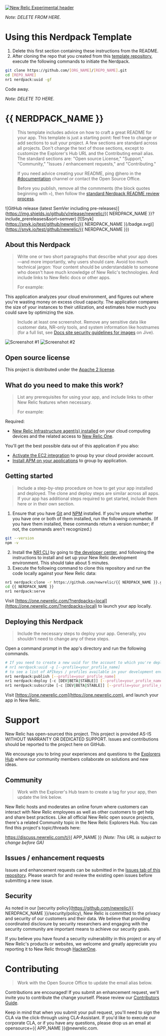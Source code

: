 [![New Relic Experimental header](https://github.com/newrelic/opensource-website/raw/master/src/images/categories/Experimental.png)](https://opensource.newrelic.com/oss-category/#new-relic-experimental)

_Note: DELETE FROM HERE._

# Using this Nerdpack Template

1. Delete this first section containing these instructions from the README.
2. After cloning the repo that you created from this [template repository](https://help.github.com/en/github/creating-cloning-and-archiving-repositories/creating-a-template-repository), execute the following commands to initiate the Nerdpack.

```bash
git clone https://github.com/[ORG_NAME]/[REPO_NAME].git
cd [REPO_NAME]
nr1 nerdpack:uuid -gf
```

Code away.

_Note: DELETE TO HERE._

# {{ NERDPACK_NAME }}

> This template includes advice on how to craft a great README for your app. This template is just a starting point: feel free to change or add sections to suit your project. A few sections are standard across all projects. Don't change the text of those sections, except to customize the Explorer's Hub URL and the Contributing email alias. The standard sections are: "Open source License," "Support," "Community," "Issues / enhancement requests," and "Contributing."
>
> If you need advice creating your README, ping @hero in the [#documentation](https://newrelic.slack.com/messages/documentation) channel or contact the Open Source Office.
>
> Before you publish, remove all the commments (the block quotes beginning with `>`), then follow the [standard Nerdpack README review process](https://docs.google.com/document/d/1xUg1NnNJriC0mrUE1hqcHcs5dqzyLoSYE25qjwBaWQE/edit).

![GitHub release (latest SemVer including pre-releases)](https://img.shields.io/github/v/release/newrelic/{{ NERDPACK_NAME }}?include_prereleases&sort=semver) [![Snyk](https://snyk.io/test/github/newrelic/{{ NERDPACK_NAME }}/badge.svg)](https://snyk.io/test/github/newrelic/{{ NERDPACK_NAME }})

## About this Nerdpack

> Write one or two short paragraphs that describe what your app does—and more importantly, why users should care. Avoid too much technical jargon: Your content should be understandable to someone who doesn't have much knowledge of New Relic's technologies. And include links to New Relic docs or other apps.
>
> For example:

This application analyzes your cloud environment, and figures out where you're wasting money on excess cloud capacity. The application compares the size of your instances to their utilization, and estimates how much you could save by optimizing the size.

> Include at least one screenshot. Remove any sensitive data like customer data, NR-only tools, and system information like hostnames (for a full list, see [Docs site security guidelines for images](https://newrelic.jiveon.com/docs/DOC-8362) on Jive).

![Screenshot #1](screenshots/screenshot_01.png)
![Screenshot #2](screenshots/screenshot_02.png)

## Open source license

This project is distributed under the [Apache 2 license](LICENSE).

## What do you need to make this work?

> List any prerequisites for using your app, and include links to other New Relic features when necessary.
>
> For example:

Required:

- [New Relic Infrastructure agent(s) installed](https://docs.newrelic.com/docs/agents/manage-apm-agents/installation/install-agent#infra-install) on your cloud computing devices and the related access to [New Relic One](https://newrelic.com/platform).

You'll get the best possible data out of this application if you also:

- [Activate the EC2 integration](https://docs.newrelic.com/docs/integrations/amazon-integrations/get-started/connect-aws-infrastructure) to group by your cloud provider account.
- [Install APM on your applications](https://docs.newrelic.com/docs/agents/manage-apm-agents/installation/install-agent#apm-install) to group by application.

## Getting started

> Include a step-by-step procedure on how to get your app installed and deployed. The clone and deploy steps are similar across all apps. If your app has additional steps required to get started, include them here or in their own section.

1. Ensure that you have [Git](https://git-scm.com/book/en/v2/Getting-Started-Installing-Git) and [NPM](https://www.npmjs.com/get-npm) installed. If you're unsure whether you have one or both of them installed, run the following commands. (If you have them installed, these commands return a version number; if not, the commands aren't recognized.)
```bash
git --version
npm -v
```
2. Install the [NR1 CLI](https://one.newrelic.com/launcher/developer-center.launcher) by going to [the developer center](https://one.newrelic.com/launcher/developer-center.launcher), and following the instructions to install and set up your New Relic development environment. This should take about 5 minutes.
3. Execute the following command to clone this repository and run the code locally against your New Relic data:

```bash
nr1 nerdpack:clone -r https://github.com/newrelic/{{ NERDPACK_NAME }}.git
cd {{ NERDPACK_NAME }}
nr1 nerdpack:serve
```

Visit [https://one.newrelic.com/?nerdpacks=local](https://one.newrelic.com/?nerdpacks=local) to launch your app locally.

## Deploying this Nerdpack

> Include the necessary steps to deploy your app. Generally, you shouldn't need to change any of these steps.

Open a command prompt in the app's directory and run the following commands.

```bash
# If you need to create a new uuid for the account to which you're deploying this app, use the following
# nr1 nerdpack:uuid -g [--profile=your_profile_name]
# to see a list of APIkeys / profiles available in your development environment, run nr1 credentials:list
nr1 nerdpack:publish [--profile=your_profile_name]
nr1 nerdpack:deploy [-c [DEV|BETA|STABLE]] [--profile=your_profile_name]
nr1 nerdpack:subscribe [-c [DEV|BETA|STABLE]] [--profile=your_profile_name]
```

Visit [https://one.newrelic.com](https://one.newrelic.com), and launch your app in New Relic.

# Support

New Relic has open-sourced this project. This project is provided AS-IS WITHOUT WARRANTY OR DEDICATED SUPPORT. Issues and contributions should be reported to the project here on GitHub.

We encourage you to bring your experiences and questions to the [Explorers Hub](https://discuss.newrelic.com) where our community members collaborate on solutions and new ideas.

## Community

> Work with the Explorer's Hub team to create a tag for your app, then update the link below.

New Relic hosts and moderates an online forum where customers can interact with New Relic employees as well as other customers to get help and share best practices. Like all official New Relic open source projects, there's a related Community topic in the New Relic Explorers Hub. You can find this project's topic/threads here:

https://discuss.newrelic.com/t/{{ APP_NAME }}
*(Note: This URL is subject to change before GA)*

## Issues / enhancement requests

Issues and enhancement requests can be submitted in the [Issues tab of this repository](../../issues). Please search for and review the existing open issues before submitting a new issue.

## Security
As noted in our [security policy](https://github.com/newrelic/{{ NERDPACK_NAME }}/security/policy), New Relic is committed to the privacy and security of our customers and their data. We believe that providing coordinated disclosure by security researchers and engaging with the security community are important means to achieve our security goals.

If you believe you have found a security vulnerability in this project or any of New Relic's products or websites, we welcome and greatly appreciate you reporting it to New Relic through [HackerOne](https://hackerone.com/newrelic).

# Contributing

> Work with the Open Source Office to update the email alias below.

Contributions are encouraged! If you submit an enhancement request, we'll invite you to contribute the change yourself. Please review our [Contributors Guide](CONTRIBUTING.md).

Keep in mind that when you submit your pull request, you'll need to sign the CLA via the click-through using CLA-Assistant. If you'd like to execute our corporate CLA, or if you have any questions, please drop us an email at opensource+{{ APP_NAME }}@newrelic.com.
